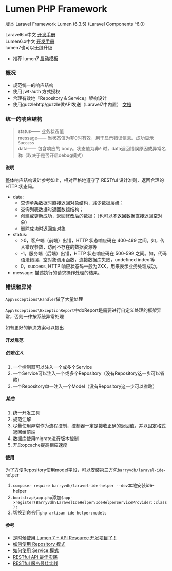 # Lumen PHP Framework

版本 Laravel Framework Lumen (6.3.5) (Laravel Components ^6.0)

Laravel6.x中文 [开发手册](https://learnku.com/docs/laravel/6.x)  
Lumen6.x中文 [开发手册](https://learnku.com/docs/lumen/6.x)  
lumen7也可以无缝升级  

- 推荐 lumen7 [启动模板](https://github.com/Jiannei/lumen-api-starter)  

### 概况

- 规范统一的响应结构
- 使用 jwt-auth 方式授权
- 合理有效地『Repository & Service』架构设计
- 使用guzzlehttp/guzzle做API发送（Laravel7中内置） [文档](https://guzzle-cn.readthedocs.io/zh_CN/latest/)

### 统一的响应结构

> status—— 业务状态值  
> message—— 当状态值为非0时有效，用于显示错误信息。成功显示`Success`  
> data—— 包含响应的 body。状态值为非`0` 时，data返回错误原因或异常名称（取决于是否开启debug模式）  

#### 说明

整体响应结构设计参考如上，相对严格地遵守了 RESTful 设计准则，返回合理的 HTTP 状态码。

- data:
  - 查询单条数据时直接返回对象结构，减少数据层级；
  - 查询列表数据时返回数组结构；
  - 创建或更新成功，返回修改后的数据；（也可以不返回数据直接返回空对象）
  - 删除成功时返回空对象
- status:
  - \>0，客户端（前端）出错，HTTP 状态响应码在 400-499 之间。如，传入错误参数，访问不存在的数据资源等
  - -1，服务端（后端）出错，HTTP 状态响应码在 500-599 之间。如，代码语法错误，空对象调用函数，连接数据库失败，undefined index 等
  - 0，success, HTTP 响应状态码一般为2XX，用来表示业务处理成功。
- message: 描述执行的请求操作处理的结果。

### 错误和异常

`App\Exceptions\Handler`做了大量处理

`App\Exceptions\ExceptionReport`中doReport是需要进行自定义处理的框架异常，否则一律按系统异常处理


如有更好的解决方案可以提出

#### 开发规范

##### 依赖注入
1. 一个控制器可以注入一个或多个Service
2. 一个Service可以注入一个或多个Repository（没有Repository这一步可以省略）
3. 一个Repository单一注入一个Model（没有Repository这一步可以省略）

##### 其他
1. 统一开发工具
2. 规范注解
3. 尽量使用异常作为流程控制，控制器一定是接收正确的返回值，并以固定格式返回给前端
4. 数据库使用migrate进行版本控制
5. 开启opcache提高相应速度

#### 使用

为了方便Repository使用model字段，可以安装第三方包`barryvdh/laravel-ide-helper`
1.  `composer require barryvdh/laravel-ide-helper --dev`本地安装ide-helper
2. `bootstrap\app.php`添加`$app->register(Barryvdh\LaravelIdeHelper\IdeHelperServiceProvider::class);`
3. 切换到命令行`php artisan ide-helper:models`

#### 参考

- [是时候使用 Lumen 7 + API Resource 开发项目了！](https://learnku.com/articles/45311#replies)
- [如何使用 Repository 模式](https://www.kancloud.cn/curder/laravel/408484)
- [如何使用 Service 模式](https://www.kancloud.cn/curder/laravel/408485)
- [RESTful API 最佳实践](https://learnku.com/articles/13797/restful-api-best-practice)
- [RESTful 服务最佳实践](https://www.cnblogs.com/jaxu/p/7908111.html)

